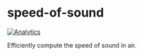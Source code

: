 # speed-of-sound
[![Analytics](https://ga-beacon.appspot.com/UA-46915227-3/speed-of-sound)](https://github.com/igrigorik/ga-beacon)

Efficiently compute the speed of sound in air.
